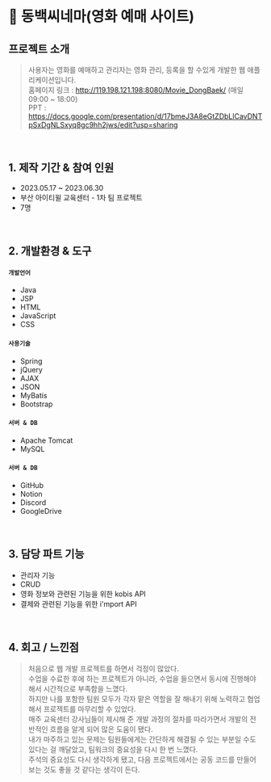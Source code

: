 # :pushpin: 동백씨네마(영화 예매 사이트)

## 프로젝트 소개
>사용자는 영화를 예매하고 관리자는 영화 관리, 등록을 할 수있게 개발한 웹 애플리케이션입니다.
><br>
>홈페이지 링크 : http://119.198.121.198:8080/Movie_DongBaek/ (매일 09:00 ~ 18:00)  
>PPT : https://docs.google.com/presentation/d/17bmeJ3A8eGtZDbLlCavDNTpSxDgNLSxyq8gc9hh2jws/edit?usp=sharing  

</br>

## 1. 제작 기간 & 참여 인원
- 2023.05.17 ~ 2023.06.30
- 부산 아이티윌 교육센터 - 1차 팀 프로젝트
- 7명

</br>

## 2. 개발환경 & 도구
#### `개발언어`
  - Java
  - JSP
  - HTML
  - JavaScript
  - CSS
    
#### `사용기술`
  - Spring
  - jQuery
  - AJAX
  - JSON
  - MyBatis
  - Bootstrap
    
#### `서버 & DB`
  - Apache Tomcat
  - MySQL
    
#### `서버 & DB`
  - GitHub
  - Notion
  - Discord
  - GoogleDrive

</br>

## 3. 담당 파트 기능
  - 관리자 기능
  - CRUD
  - 영화 정보와 관련된 기능을 위한 kobis API
  - 결제와 관련된 기능을 위한 i'mport API  

</br>

## 4. 회고 / 느낀점
>처음으로 웹 개발 프로젝트를 하면서 걱정이 많았다.<br>
>수업을 수료한 후에 하는 프로젝트가 아니라, 수업을 들으면서 동시에 진행해야 해서 시간적으로 부족함을 느꼈다.<br>
>하지만 나를 포함한 팀원 모두가 각자 맡은 역할을 잘 해내기 위해 노력하고 협업해서 프로젝트를 마무리할 수 있었다.<br>
>매주 교육센터 강사님들이 제시해 준 개발 과정의 절차를 따라가면서 개발의 전반적인 흐름을 알게 되어 많은 도움이 됐다.<br>
>내가 마주하고 있는 문제는 팀원들에게는 간단하게 해결될 수 있는 부분일 수도 있다는 걸 깨달았고, 팀워크의 중요성을 다시 한 번 느꼈다.<br>
>주석의 중요성도 다시 생각하게 됐고, 다음 프로젝트에서는 공동 코드를 만들어 보는 것도 좋을 것 같다는 생각이 든다.
